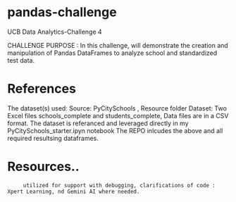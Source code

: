# pandas-challenge
UCB Data Analytics-Challenge 4 

CHALLENGE PURPOSE : In this challenge, will demonstrate the creation and manipulation of Pandas DataFrames to analyze school and standardized test data.

# References
The dataset(s) used: 
Source: PyCitySchools , Resource folder
Dataset: Two Excel files schools_complete and students_complete, Data files are in a CSV format. 
         The dataset is referanced and leveraged directly in my PyCitySchools_starter.ipyn notebook
         The REPO inlcudes the above and all required resultsing dataframes. 
  
# Resources.. 
         utilized for support with debugging, clarifications of code : Xpert Learning, nd Gemini AI where needed. 

